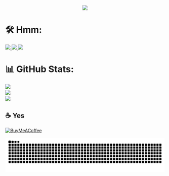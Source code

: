 <div align="center">
  <a href="https://github.com/Lightre">
    <img height="320" src="https://i.imgur.com/3LRQlIa.png" />
  </a>
</div>

# 🛠 Hmm:

<div align="left">
  <a href="https://www.cplusplus.com">
    <img height="40" src="https://i.imgur.com/6EEf7PM.png" /> </a> <!-- C++ -->
  <a href="https://www.javascript.com">
    <img height="40" src="https://i.imgur.com/fqJyO4d.png" /> </a> <!-- JS -->
  <a href="https://www.java.com/">
    <img height="40" src="https://cdn.jsdelivr.net/gh/devicons/devicon/icons/java/java-original.svg" /> </a> <!-- Java -->
</div>

# 📊 GitHub Stats:

![](https://github-readme-stats.vercel.app/api?username=Lightre&show_icons=true&theme=dark)<br/>
![](https://github-readme-streak-stats.herokuapp.com/?user=Lightre&theme=dark&hide_border=false)<br/>
![](https://github-readme-stats.vercel.app/api/top-langs/?username=Lightre&theme=dark&hide_border=false&include_all_commits=true&count_private=true&layout=compact)

## ☕ Yes

[![BuyMeACoffee](https://img.shields.io/badge/Buy%20Me%20a%20Coffee-ffdd00?style=for-the-badge&logo=buy-me-a-coffee&logoColor=black)](https://buymeacoffee.com/lightre)

![](./snak.svg)
